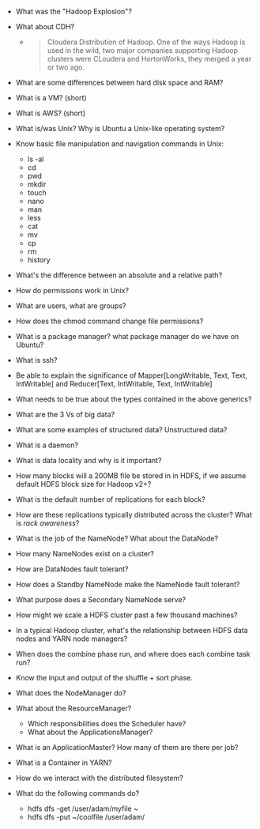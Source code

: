 - What was the "Hadoop Explosion"?
- What about CDH?
  - > Cloudera Distribution of Hadoop.  One of the ways Hadoop is used in the wild, two major companies supporting Hadoop clusters were CLoudera and HortonWorks, they merged a year or two ago.
- What are some differences between hard disk space and RAM?
- What is a VM? (short)
- What is AWS? (short)
- What is/was Unix?  Why is Ubuntu a Unix-like operating system?
- Know basic file manipulation and navigation commands in Unix:
  - ls -al
  - cd
  - pwd
  - mkdir
  - touch
  - nano
  - man
  - less
  - cat
  - mv
  - cp
  - rm
  - history
- What's the difference between an absolute and a relative path?
- How do permissions work in Unix?
- What are users, what are groups?
- How does the chmod command change file permissions?
- What is a package manager? what package manager do we have on Ubuntu?
- What is ssh?

- Be able to explain the significance of Mapper[LongWritable, Text, Text, IntWritable] and Reducer[Text, IntWritable, Text, IntWritable]
- What needs to be true about the types contained in the above generics?
- What are the 3 Vs of big data?
- What are some examples of structured data?  Unstructured data?
- What is a daemon?
- What is data locality and why is it important?
- How many blocks will a 200MB file be stored in in HDFS, if we assume default HDFS block size for Hadoop v2+?
- What is the default number of replications for each block?
- How are these replications typically distributed across the cluster?  What is *rack awareness*?
- What is the job of the NameNode? What about the DataNode?
- How many NameNodes exist on a cluster?
- How are DataNodes fault tolerant?
- How does a Standby NameNode make the NameNode fault tolerant?
- What purpose does a Secondary NameNode serve?
- How might we scale a HDFS cluster past a few thousand machines?
- In a typical Hadoop cluster, what's the relationship between HDFS data nodes and YARN node managers?

- When does the combine phase run, and where does each combine task run?
- Know the input and output of the shuffle + sort phase.
- What does the NodeManager do?
- What about the ResourceManager?
  - Which responsibilities does the Scheduler have?
  - What about the ApplicationsManager?
- What is an ApplicationMaster?  How many of them are there per job?
- What is a Container in YARN?
- How do we interact with the distributed filesystem?
- What do the following commands do?
  - hdfs dfs -get /user/adam/myfile ~
  - hdfs dfs -put ~/coolfile /user/adam/